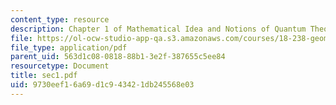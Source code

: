 ```yaml
---
content_type: resource
description: Chapter 1 of Mathematical Idea and Notions of Quantum Theory
file: https://ol-ocw-studio-app-qa.s3.amazonaws.com/courses/18-238-geometry-and-quantum-field-theory-fall-2002/9730eef16a69d1c943421db245568e03_sec1.pdf
file_type: application/pdf
parent_uid: 563d1c08-0818-88b1-3e2f-387655c5ee84
resourcetype: Document
title: sec1.pdf
uid: 9730eef1-6a69-d1c9-4342-1db245568e03
---
```

